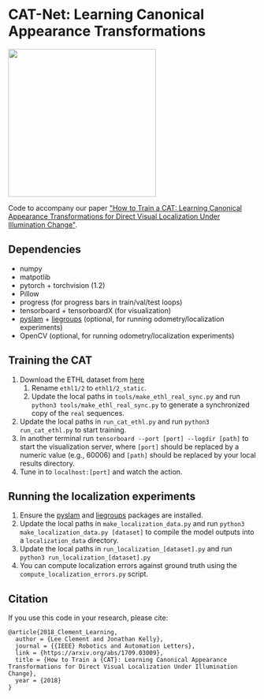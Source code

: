 # CAT-Net: Learning Canonical Appearance Transformations

<img src="https://raw.githubusercontent.com/utiasSTARS/cat-net/master/pipeline.png" width="300px"/>

Code to accompany our paper ["How to Train a CAT: Learning Canonical Appearance Transformations for Direct Visual Localization Under Illumination Change"](https://arxiv.org/abs/1709.03009).

## Dependencies
- numpy
- matpotlib
- pytorch + torchvision (1.2)
- Pillow
- progress (for progress bars in train/val/test loops)
- tensorboard + tensorboardX (for visualization)
- [pyslam](https://github.com/utiasSTARS/pyslam) + [liegroups](https://github.com/utiasSTARS/liegroups) (optional, for running odometry/localization experiments)
- OpenCV (optional, for running odometry/localization experiments)

## Training the CAT
1. Download the ETHL dataset from [here](http://cvg.ethz.ch/research/illumination-change-robust-dslam/) 
    1. Rename `ethl1/2` to `ethl1/2_static`.
    2. Update the local paths in `tools/make_ethl_real_sync.py` and run `python3 tools/make_ethl_real_sync.py` to generate a synchronized copy of the `real` sequences.
2. Update the local paths in `run_cat_ethl.py` and run `python3 run_cat_ethl.py` to start training.
3. In another terminal run `tensorboard --port [port] --logdir [path]` to start the visualization server, where `[port]` should be replaced by a numeric value (e.g., 60006) and `[path]` should be replaced by your local results directory.
4. Tune in to `localhost:[port]` and watch the action.

## Running the localization experiments
1. Ensure the [pyslam](https://github.com/utiasSTARS/pyslam) and [liegroups](https://github.com/utiasSTARS/liegroups) packages are installed.
2. Update the local paths in `make_localization_data.py` and run `python3 make_localization_data.py [dataset]` to compile the model outputs into a `localization_data` directory.
3. Update the local paths in `run_localization_[dataset].py` and run `python3 run_localization_[dataset].py`
3. You can compute localization errors against ground truth using the `compute_localization_errors.py` script.

<!-- ## Pre-trained models
Coming soon! -->

## Citation
If you use this code in your research, please cite:
```
@article{2018_Clement_Learning,
  author = {Lee Clement and Jonathan Kelly},
  journal = {{IEEE} Robotics and Automation Letters},
  link = {https://arxiv.org/abs/1709.03009},
  title = {How to Train a {CAT}: Learning Canonical Appearance Transformations for Direct Visual Localization Under Illumination Change},
  year = {2018}
}
```
